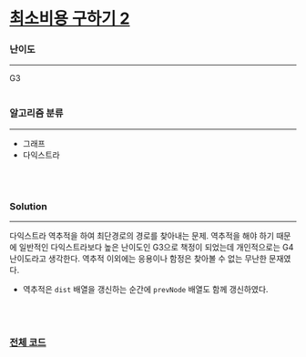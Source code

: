 # [최소비용 구하기 2](https://www.acmicpc.net/problem/117779)

### 난이도

***
G3
<br><br>

### 알고리즘 분류

***

* 그래프
* 다익스트라

<br><br>

### Solution

***

다익스트라 역추적을 하여 최단경로의 경로를 찾아내는 문제. 역추적을 해야 하기 때문에 일반적인 다익스트라보다 높은 난이도인 G3으로 책정이 되었는데 개인적으로는 G4 난이도라고 생각한다. 역추적 이외에는 응용이나
함정은 찾아볼 수 없는 무난한 문재였다.

* 역추적은 `dist` 배열을 갱신하는 순간에 `prevNode` 배열도 함께 갱신하였다.

<br><br>

### [전체 코드](https://github.com/Jungmin-Seo0527/CodingTest/blob/main/src/dijkstra/BOJ11779_최소비용_구하기2.java)
